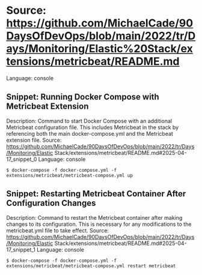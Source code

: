 # Source: https://github.com/MichaelCade/90DaysOfDevOps/blob/main/2022/tr/Days/Monitoring/Elastic%20Stack/extensions/metricbeat/README.md
Language: console

## Snippet: Running Docker Compose with Metricbeat Extension
Description: Command to start Docker Compose with an additional Metricbeat configuration file. This includes Metricbeat in the stack by referencing both the main docker-compose.yml and the Metricbeat extension file.
Source: https://github.com/MichaelCade/90DaysOfDevOps/blob/main/2022/tr/Days/Monitoring/Elastic Stack/extensions/metricbeat/README.md#2025-04-17_snippet_0
Language: console

```console
$ docker-compose -f docker-compose.yml -f extensions/metricbeat/metricbeat-compose.yml up
```

## Snippet: Restarting Metricbeat Container After Configuration Changes
Description: Command to restart the Metricbeat container after making changes to its configuration. This is necessary for any modifications to the metricbeat.yml file to take effect.
Source: https://github.com/MichaelCade/90DaysOfDevOps/blob/main/2022/tr/Days/Monitoring/Elastic Stack/extensions/metricbeat/README.md#2025-04-17_snippet_1
Language: console

```console
$ docker-compose -f docker-compose.yml -f extensions/metricbeat/metricbeat-compose.yml restart metricbeat
```